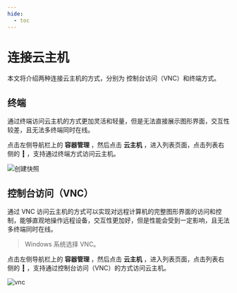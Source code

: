 ```yaml
---
hide:
  - toc
---
```


# 连接云主机

本文将介绍两种连接云主机的方式，分别为 控制台访问（VNC）和终端方式。

## 终端

通过终端访问云主机的方式更加灵活和轻量，但是无法直接展示图形界面，交互性较差，且无法多终端同时在线。

点击左侧导航栏上的 __容器管理__ ，然后点击 __云主机__ ，进入列表页面，点击列表右侧的 __┇__ ，支持通过终端方式访问云主机。

![创建快照](../images/console01.png)

## 控制台访问（VNC）

通过 VNC 访问云主机的方式可以实现对远程计算机的完整图形界面的访问和控制，能够直观地操作远程设备，交互性更加好，但是性能会受到一定影响，且无法多终端同时在线。

> Windows 系统选择 VNC。

点击左侧导航栏上的 __容器管理__ ，然后点击 __云主机__ ，进入列表页面，点击列表右侧的 __┇__ ，支持通过控制台访问（VNC）的方式访问云主机。

![vnc](../images/console02.png)
